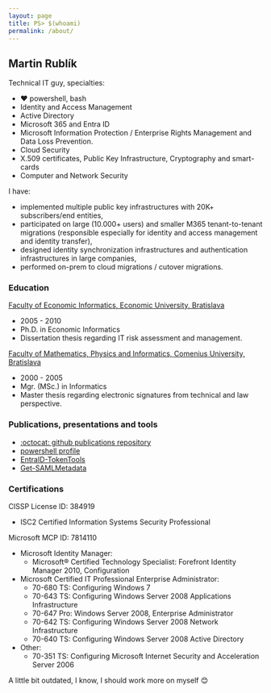 ```yaml
---
layout: page
title: PS> $(whoami)
permalink: /about/
---
```


## Martin Rublík
Technical IT guy, specialties: 
- :heart: powershell, bash
- Identity and Access Management 
- Active Directory 
- Microsoft 365 and Entra ID 
- Microsoft Information Protection / Enterprise Rights Management and Data Loss Prevention.
- Cloud Security 
- X.509 certificates, Public Key Infrastructure, Cryptography and smart-cards 
- Computer and Network Security

I have: 
- implemented multiple public key infrastructures with 20K+ subscribers/end entities, 
- participated on large (10.000+ users) and smaller M365 tenant-to-tenant migrations (responsible especially for identity and access management and identity transfer), 
- designed identity synchronization infrastructures and authentication infrastructures in large companies, 
- performed on-prem to cloud migrations / cutover migrations.

### Education
[Faculty of Economic Informatics, Economic University, Bratislava](https://www.euba.sk)
- 2005 - 2010
- Ph.D. in Economic Informatics
- Dissertation thesis regarding IT risk assessment and management.

[Faculty of Mathematics, Physics and Informatics, Comenius University, Bratislava](https://www.dcs.fmph.uniba.sk)
- 2000 - 2005
- Mgr. (MSc.) in Informatics
- Master thesis regarding electronic signatures from technical and law perspective.

### Publications, presentations and tools
- [:octocat: github publications repository](https://github.com/martin-rublik/publications)
- [powershell profile](https://github.com/martin-rublik/psprofile)
- [EntraID-TokenTools](https://www.powershellgallery.com/packages/EntraID-TokenTools/1.0.4)
- [Get-SAMLMetadata](https://www.powershellgallery.com/packages/FedMetadata/1.0.2/Content/Get-SAMLMetadata.ps1)

### Certifications
CISSP License ID: 384919
- ISC2 Certified Information Systems Security Professional

Microsoft MCP ID: 7814110
* Microsoft Identity Manager:
    - Microsoft® Certified Technology Specialist: Forefront Identity Manager 2010, Configuration
* Microsoft Certified IT Professional Enterprise Administrator:
    - 70-680 TS: Configuring Windows 7
    - 70-643 TS: Configuring Windows Server 2008 Applications Infrastructure
    - 70-647 Pro: Windows Server 2008, Enterprise Administrator
    - 70-642 TS: Configuring Windows Server 2008 Network Infrastructure
    - 70-640 TS: Configuring Windows Server 2008 Active Directory
* Other:
    - 70-351 TS: Configuring Microsoft Internet Security and Acceleration Server 2006

A little bit outdated, I know, I should work more on myself :blush: 

